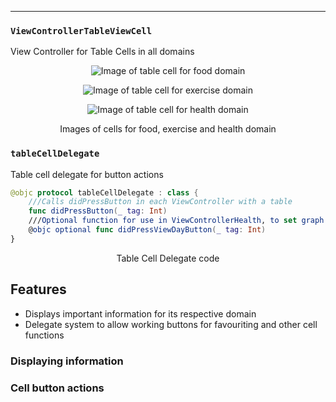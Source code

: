 ---

### `ViewControllerTableViewCell`
View Controller for Table Cells in all domains

<p align="center">
<img src="https://raw.githubusercontent.com/danwells96/ARISES/master/DocFiles/img/foodcell.png" alt="Image of table cell for food domain"/>
</p>
<p align="center">
<img src="https://raw.githubusercontent.com/danwells96/ARISES/master/DocFiles/img/exercisecell.png" alt="Image of table cell for exercise domain"/>
</p>
<p align="center">
<img src="https://raw.githubusercontent.com/danwells96/ARISES/master/DocFiles/img/healthcell.png" alt="Image of table cell for health domain"/>
</p>
<p align="center">
Images of cells for food, exercise and health domain 
</p>

### `tableCellDelegate`
Table cell delegate for button actions

```swift
@objc protocol tableCellDelegate : class {
    ///Calls didPressButton in each ViewController with a table
    func didPressButton(_ tag: Int)
    ///Optional function for use in ViewControllerHealth, to set graph day to view from table.
    @objc optional func didPressViewDayButton(_ tag: Int)
}
```
<p align="center">
Table Cell Delegate code
</p>

## Features
* Displays important information for its respective domain 
* Delegate system to allow working buttons for favouriting and other cell functions

### Displaying information

### Cell button actions


